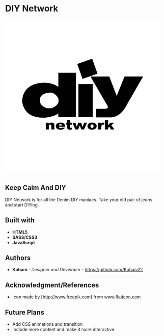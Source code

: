 # DIY Network

![DIY Network Logo](public/images/diy_logo.svg.PNG)

## Keep Calm And DIY


DIY Network is for all the Denim DIY maniacs. Take your old pair of jeans and start DIYing.


## Built with
* **HTML5**
* **SASS/CSS3**
* **JavaScript**

## Authors

* **Kahani** - *Designer and Developer* - https://github.com/Kahani22


## Acknowledgment/References
* Icon made by [http://www.freepik.com] from www.flaticon.com

## Future Plans
- Add CSS animations and transition
- Include more content and make it more interactive
